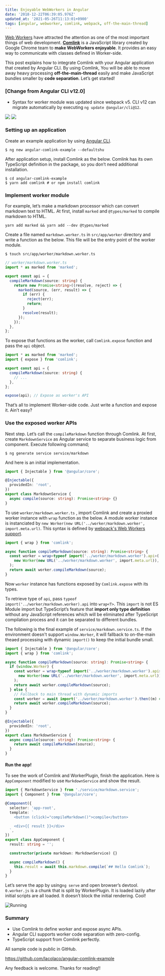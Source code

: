 ```yaml
---
title: Enjoyable WebWorkers in Angular
date: '2018-12-22T06:39:05.976Z'
updated_at: '2021-05-26T11:13:01+0900'
tags: [angular, webworker, comlink, webpack, off-the-main-thread]
---
```


[Web Workers](https://developer.mozilla.org/en-US/docs/Web/API/Web_Workers_API/Using_web_workers) have attracted the attention as one of the most important things of web development. [**Comlink**](https://github.com/GoogleChromeLabs/comlink) is a JavaScript library created by Google Chrome team to **make WebWorkers enjoyable**. It provides an easy way to communicate with classes defined in Worker-side.

This post explains how to integrate Comlink with your Angular application that created by Angular CLI. By using Comlink, You will be able to move away heavy processing **off-the-main-thread** easily and make JavaScript bundles smaller by **code separation**. Let’s get started!

### [Change from Angular CLI v12.0]

- Syntax for worker module was updated since webpack v5. CLI v12 can migrate automatically by executing `ng update @angular/cli@12`.

![](/img/enjoyable-webworkers-in-angular/2021-05-26T11-16-04.png)
![](/img/enjoyable-webworkers-in-angular/2021-05-26T11-20-53.png)

### Setting up an application

Create an example application by using [Angular CLI](https://angular.io/guide/quickstart#install-cli). 

```shell
$ ng new angular-comlink-example --defaultshu
```

After application setup, install Comlink as the below. Comlink has its own TypeScript definition in the package, so you don’t need additional installation.

```shell
$ cd angular-comlink-example
$ yarn add comlink # or npm install comlink
```

### Implement worker module

For example, let’s make a markdown processor which can convert markdown text to HTML.
At first, install `marked` and `@types/marked` to compile markdown to HTML.

```shell
yarn add marked && yarn add --dev @types/marked
```

Create a file named `markdown.worker.ts` in `src/app/worker` directory and write a function as the below. This file will be the entry point of the worker module.

```shell
$ touch src/app/worker/markdown.worker.ts
```

```ts
// worker/markdown.worker.ts
import * as marked from 'marked';

export const api = {
  compileMarkdown(source: string) {
    return new Promise<string>((resolve, reject) => {
      marked(source, (err, result) => {
        if (err) {
          reject(err);
          return;
        }
        resolve(result);
      });
    });
  },
};
```

To expose that functions as the worker, call `Comlink.expose` function and pass the `api` object.

```ts
import * as marked from 'marked';
import { expose } from 'comlink';

export const api = {
  compileMarkdown(source: string) {
    // ...
  },
};

expose(api); // Expose as worker's API
```

That’s all to implement Worker-side code. Just write a function and expose it. Ain’t easy?

### Use the exposed worker APIs

Next step. Let’s call the `compileMarkdown` function through Comlink.
At first, create `MarkdownService` as Angular service to separate business logic from component. Execute following command;

```
$ ng generate service service/markdown
```

And here is an initial implementation.

```ts
import { Injectable } from '@angular/core';

@Injectable({
  providedIn: 'root',
})
export class MarkdownService {
  async compile(source: string): Promise<string> {}
}
```

To use `worker/markdown.worker.ts` , import Comlink and create a proxied worker instance with `wrap` function as the below. A module worker instance is instanciated by `new Worker(new URL('../worker/markdown.worker', import.meta.url)`. This syntax is defined by [webpack's Web Workers support](https://webpack.js.org/guides/web-workers/).

```ts
import { wrap } from 'comlink';

async function compileMarkdown(source: string): Promise<string> {
  const worker = wrap<typeof import('../worker/markdown.worker').api>(
    new Worker(new URL('../worker/markdown.worker', import.meta.url)),
  );
  return await worker.compileMarkdown(source);
}
```

Now `worker` instance has functions exposed by `Comlink.expose` with its types.

To retrieve type of `api`, pass `typeof import('../worker/markdown.worker).api` into `wrap<T>`. This `import` is not ES Module import but TypeScript’s feature that **import only type definition** without any JavaScript references which will be eliminated after TypeScript compilation process and it can be separated to different bundles.

The following is the final example of `service/markdown.service.ts`. If the environment doesn't support `window.Worker`, it will fallback to on-the-main theaed processing with dynamic `import()` to keep the initial bundle small.

```ts
import { Injectable } from '@angular/core';
import { wrap } from 'comlink';

async function compileMarkdown(source: string): Promise<string> {
  if (window.Worker) {
    const worker = wrap<typeof import('../worker/markdown.worker').api>(
      new Worker(new URL('../worker/markdown.worker', import.meta.url)),
    );
    return await worker.compileMarkdown(source);
  } else {
    // Fallback to main thread with dynamic imports
    const worker = await import('../worker/markdown.worker').then((m) => m.api);
    return await worker.compileMarkdown(source);
  }
}

@Injectable({
  providedIn: 'root',
})
export class MarkdownService {
  async compile(source: string): Promise<string> {
    return await compileMarkdown(source);
  }
}
```

#### Run the app!

To see the work of Comlink and WorkerPlugin, finish the application. Here is `AppComponent` modified to use `MarkdownService` and show the result.

```ts
import { MarkdownService } from './service/markdown.service';
import { Component } from '@angular/core';

@Component({
  selector: 'app-root',
  template: `
    <button (click)="compileMarkdown()">compile</button>

    <div>{{ result }}</div>
  `,
})
export class AppComponent {
  result: string = '';

  constructor(private markdown: MarkdownService) {}

  async compileMarkdown() {
    this.result = await this.markdown.compile(`## Hello Comlink`);
  }
}
```

Let’s serve the app by using`ng serve` and open browser’s devtool. `0.worker.js` is a chunk that is split by WorkerPlugin. It is loaded lazily after initial scripts are all loaded. It doesn’t block the initial rendering. Cool!

![Running](/img/enjoyable-webworkers-in-angular/1__WghqP__ww8aX6KVZVQNzmeA.gif)

### Summary

- Use Comlink to define worker and expose async APIs.
- Angular CLI supports worker code separation with zero-config.
- TypeScript support from Comlink perfectly.

All sample code is public in GitHub.

https://github.com/lacolaco/angular-comlink-example

Any feedback is welcome. Thanks for reading!!
